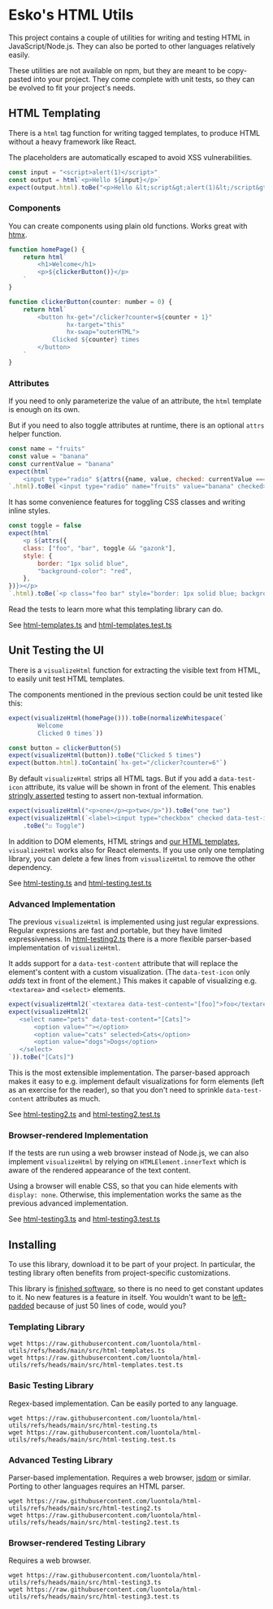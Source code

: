 # Esko's HTML Utils

This project contains a couple of utilities for writing and testing HTML in JavaScript/Node.js.
They can also be ported to other languages relatively easily.

These utilities are not available on npm, but they are meant to be copy-pasted into your project. They come complete
with unit tests, so they can be evolved to fit your project's needs.

## HTML Templating

There is a `html` tag function for writing tagged templates, to produce HTML without a heavy framework like React.

The placeholders are automatically escaped to avoid XSS vulnerabilities.

```js
const input = "<script>alert(1)</script>"
const output = html`<p>Hello ${input}</p>`
expect(output.html).toBe("<p>Hello &lt;script&gt;alert(1)&lt;/script&gt;</p>")
```

### Components

You can create components using plain old functions. Works great with [htmx](https://htmx.org/).

```js
function homePage() {
    return html`
        <h1>Welcome</h1>
        <p>${clickerButton()}</p>
    `
}

function clickerButton(counter: number = 0) {
    return html`
        <button hx-get="/clicker?counter=${counter + 1}"
                hx-target="this"
                hx-swap="outerHTML">
            Clicked ${counter} times
        </button>
    `
}
```

### Attributes

If you need to only parameterize the value of an attribute, the `html` template is enough on its own.

But if you need to also toggle attributes at runtime, there is an optional `attrs` helper function.

```js
const name = "fruits"
const value = "banana"
const currentValue = "banana"
expect(html`
    <input type="radio" ${attrs({name, value, checked: currentValue === value})}>
`.html).toBe(`<input type="radio" name="fruits" value="banana" checked>`)
```

It has some convenience features for toggling CSS classes and writing inline styles.

```js
const toggle = false
expect(html`
    <p ${attrs({
    class: ["foo", "bar", toggle && "gazonk"],
    style: {
        border: "1px solid blue",
        "background-color": "red",
    },
})}></p>
`.html).toBe(`<p class="foo bar" style="border: 1px solid blue; background-color: red"></p>`)
```

Read the tests to learn more what this templating library can do.

See [html-templates.ts](src/html-templates.ts) and [html-templates.test.ts](src/html-templates.test.ts)

## Unit Testing the UI

There is a `visualizeHtml` function for extracting the visible text from HTML, to easily unit test HTML templates.

The components mentioned in the previous section could be unit tested like this:

```js
expect(visualizeHtml(homePage())).toBe(normalizeWhitespace(`
        Welcome
        Clicked 0 times`))

const button = clickerButton(5)
expect(visualizeHtml(button)).toBe("Clicked 5 times")
expect(button.html).toContain(`hx-get="/clicker?counter=6"`)
```

By default `visualizeHtml` strips all HTML tags.
But if you add a `data-test-icon` attribute, its value will be shown in front of the element.
This enables [stringly asserted](https://martinfowler.com/articles/tdd-html-templates.html#BonusLevelStringlyAsserted)
testing to assert non-textual information.

```js
expect(visualizeHtml("<p>one</p><p>two</p>")).toBe("one two")
expect(visualizeHtml(`<label><input type="checkbox" checked data-test-icon="☑️"> Toggle</label>`))
    .toBe("☑️ Toggle")
```

In addition to DOM elements, HTML strings and [our HTML templates](#html-templating), `visualizeHtml` works also for
React elements.
If you use only one templating library, you can delete a few lines from `visualizeHtml` to remove the other dependency.

See [html-testing.ts](src/html-testing.ts) and [html-testing.test.ts](src/html-testing.test.ts)

### Advanced Implementation

The previous `visualizeHtml` is implemented using just regular expressions.
Regular expressions are fast and portable, but they have limited expressiveness.
In [html-testing2.ts](src/html-testing2.ts) there is a more flexible parser-based implementation of `visualizeHtml`.

It adds support for a `data-test-content` attribute that will replace the element's content with a custom visualization.
(The `data-test-icon` only *adds* text in front of the element.)
This makes it capable of visualizing e.g. `<textarea>` and `<select>` elements.

```js
expect(visualizeHtml2(`<textarea data-test-content="[foo]">foo</textarea>`)).toBe("[foo]")
expect(visualizeHtml2(`
   <select name="pets" data-test-content="[Cats]">
       <option value=""></option>
       <option value="cats" selected>Cats</option>
       <option value="dogs">Dogs</option>
   </select>
`)).toBe("[Cats]")
```

This is the most extensible implementation.
The parser-based approach makes it easy to e.g. implement default visualizations for form elements (left as an exercise
for the reader), so that you don't need to sprinkle `data-test-content` attributes as much.

See [html-testing2.ts](src/html-testing2.ts) and [html-testing2.test.ts](src/html-testing2.test.ts)

### Browser-rendered Implementation

If the tests are run using a web browser instead of Node.js, we can also implement `visualizeHtml` by relying on
`HTMLElement.innerText` which is aware of the rendered appearance of the text content.

Using a browser will enable CSS, so that you can hide elements with `display: none`.
Otherwise, this implementation works the same as the previous advanced implementation.

See [html-testing3.ts](src/html-testing3.ts) and [html-testing3.test.ts](src/html-testing3.test.ts)

## Installing

To use this library, download it to be part of your project.
In particular, the testing library often benefits from project-specific customizations.

This library is [finished software](https://josem.co/the-beauty-of-finished-software/), so there is no need to get
constant updates to it.
No new features is a feature in itself.
You wouldn't want to be [left-padded](https://en.wikipedia.org/wiki/Npm_left-pad_incident) because of just 50 lines of
code, would you?

### Templating Library

```shell
wget https://raw.githubusercontent.com/luontola/html-utils/refs/heads/main/src/html-templates.ts
wget https://raw.githubusercontent.com/luontola/html-utils/refs/heads/main/src/html-templates.test.ts
```

### Basic Testing Library

Regex-based implementation.
Can be easily ported to any language.

```shell
wget https://raw.githubusercontent.com/luontola/html-utils/refs/heads/main/src/html-testing.ts
wget https://raw.githubusercontent.com/luontola/html-utils/refs/heads/main/src/html-testing.test.ts
```

### Advanced Testing Library

Parser-based implementation.
Requires a web browser, [jsdom](https://github.com/jsdom/jsdom) or similar.
Porting to other languages requires an HTML parser.

```shell
wget https://raw.githubusercontent.com/luontola/html-utils/refs/heads/main/src/html-testing2.ts
wget https://raw.githubusercontent.com/luontola/html-utils/refs/heads/main/src/html-testing2.test.ts
```

### Browser-rendered Testing Library

Requires a web browser.

```shell
wget https://raw.githubusercontent.com/luontola/html-utils/refs/heads/main/src/html-testing3.ts
wget https://raw.githubusercontent.com/luontola/html-utils/refs/heads/main/src/html-testing3.test.ts
```
